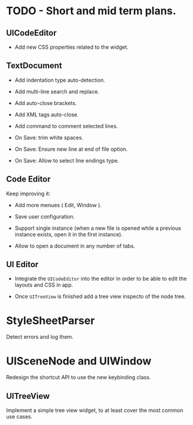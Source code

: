 
# TODO - Short and mid term plans.

## UICodeEditor

* Add new CSS properties related to the widget.

## TextDocument

* Add indentation type auto-detection.

* Add multi-line search and replace.

* Add auto-close brackets.

* Add XML tags auto-close.

* Add command to comment selected lines.

* On Save: trim white spaces.

* On Save: Ensure new line at end of file option.

* On Save: Allow to select line endings type.

## Code Editor

Keep improving it:

* Add more menues ( Edit, Window ).

* Save user configuration.

* Support single instance (when a new file is opened while a previous instance exists, open it in the first instance).

* Allow to open a document in any number of tabs.

## UI Editor

* Integrate the `UICodeEditor` into the editor in order to be able to edit the layouts and CSS in app.

* Once `UITreeView` is finished add a tree view inspecto of the node tree.

# StyleSheetParser

Detect errors and log them.

# UISceneNode and UIWindow

Redesign the shortcut API to use the new keybinding class.

## UITreeView

Implement a simple tree view widget, to at least cover the most common use cases.
